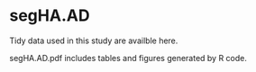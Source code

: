 # segHA.AD

Tidy data used in this study are availble here.

segHA.AD.pdf includes tables and figures generated by R code.
